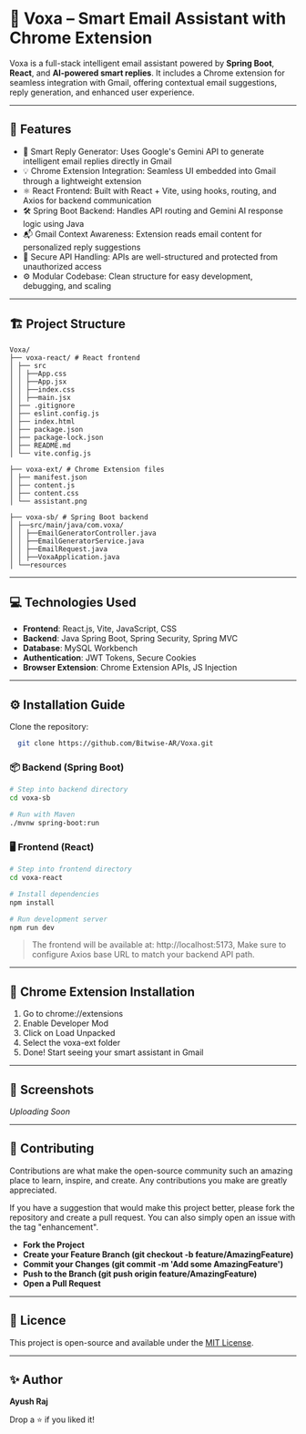 # 🧠 Voxa – Smart Email Assistant with Chrome Extension

Voxa is a full-stack intelligent email assistant powered by **Spring Boot**, **React**, and **AI-powered smart replies**. It includes a Chrome extension for seamless integration with Gmail, offering contextual email suggestions, reply generation, and enhanced user experience.

---

## 🚀 Features

- 🧠 Smart Reply Generator: Uses Google's Gemini API to generate intelligent email replies directly in Gmail
- 💡 Chrome Extension Integration: Seamless UI embedded into Gmail through a lightweight extension
- ⚛️ React Frontend: Built with React + Vite, using hooks, routing, and Axios for backend communication
- 🛠️ Spring Boot Backend: Handles API routing and Gemini AI response logic using Java
- 📬 Gmail Context Awareness: Extension reads email content for personalized reply suggestions
- 🔐 Secure API Handling: APIs are well-structured and protected from unauthorized access
- ⚙️ Modular Codebase: Clean structure for easy development, debugging, and scaling

---

## 🏗️ Project Structure

```
Voxa/
├── voxa-react/ # React frontend
│ ├── src
│ │ ├──App.css
│ │ ├──App.jsx
│ │ ├──index.css
│ │ ├──main.jsx
│ ├── .gitignore
│ ├── eslint.config.js
│ ├── index.html
│ ├── package.json
│ ├── package-lock.json
│ ├── README.md
│ └── vite.config.js

├── voxa-ext/ # Chrome Extension files
│ ├── manifest.json
│ ├── content.js
│ ├── content.css
│ └── assistant.png

├── voxa-sb/ # Spring Boot backend 
│ ├──src/main/java/com.voxa/
│ │ ├──EmailGeneratorController.java
│ │ ├──EmailGeneratorService.java
│ │ ├──EmailRequest.java
│ │ ├──VoxaApplication.java
│ └──resources
```

---

## 💻 Technologies Used

- **Frontend**: React.js, Vite, JavaScript, CSS
- **Backend**: Java Spring Boot, Spring Security, Spring MVC
- **Database**: MySQL Workbench
- **Authentication**: JWT Tokens, Secure Cookies
- **Browser Extension**: Chrome Extension APIs, JS Injection

---

## ⚙️ Installation Guide

Clone the repository:
```bash
  git clone https://github.com/Bitwise-AR/Voxa.git
```

### 📦 Backend (Spring Boot)

```bash
# Step into backend directory
cd voxa-sb

# Run with Maven
./mvnw spring-boot:run
```

### 🖥️ Frontend (React)

```bash
# Step into frontend directory
cd voxa-react

# Install dependencies
npm install

# Run development server
npm run dev
```
> The frontend will be available at: http://localhost:5173, 
> Make sure to configure Axios base URL to match your backend API path.

---

## 🧩 Chrome Extension Installation
  1. Go to chrome://extensions
  2. Enable Developer Mod
  3. Click on Load Unpacked
  4. Select the voxa-ext folder
  5. Done! Start seeing your smart assistant in Gmail

---

## 📸 Screenshots
  _Uploading Soon_

---

## 🤝 Contributing

Contributions are what make the open-source community such an amazing place to learn, inspire, and create. Any contributions you make are greatly appreciated.

If you have a suggestion that would make this project better, please fork the repository and create a pull request. You can also simply open an issue with the tag "enhancement".

- **Fork the Project**
- **Create your Feature Branch (git checkout -b feature/AmazingFeature)**
- **Commit your Changes (git commit -m 'Add some AmazingFeature')**
- **Push to the Branch (git push origin feature/AmazingFeature)**
- **Open a Pull Request**

---

## 📜 Licence

This project is open-source and available under the [MIT License](LICENSE).

----

## ✨ Author
  **Ayush Raj**
  
  Drop a ⭐ if you liked it!
